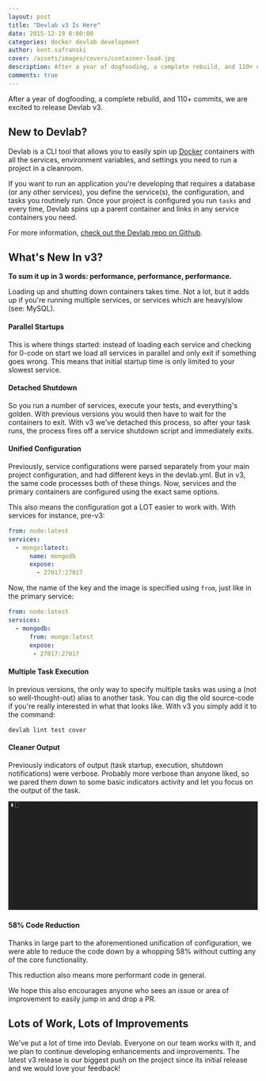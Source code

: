 ```yaml
---
layout: post
title: "Devlab v3 Is Here"
date: 2015-12-19 8:00:00
categories: docker devlab development
author: kent.safranski
cover: /assets/images/covers/container-load.jpg
description: After a year of dogfooding, a complete rebuild, and 110+ commits, we are excited to release Devlab v3.
comments: true
---
```


After a year of dogfooding, a complete rebuild, and 110+ commits, we are excited to release Devlab v3.

## New to Devlab?

Devlab is a CLI tool that allows you to easily spin up [Docker](https://www.docker.com/) containers with all the services, environment variables, and settings you need to run a project in a cleanroom.

If you want to run an application you're developing that requires a database (or any other services), you define the service(s), the configuration, and tasks you routinely run. Once your project is configured you run `tasks` and every time, Devlab spins up a parent container and links in any service containers you need.

For more information, [check out the Devlab repo on Github](https://github.com/TechnologyAdvice/DevLab).

## What's New In v3?

**To sum it up in 3 words: performance, performance, performance.**

Loading up and shutting down containers takes time. Not a lot, but it adds up if you're running multiple services, or services which are heavy/slow (see: MySQL).

#### Parallel Startups

This is where things started: instead of loading each service and checking for 0-code on start we load all services in parallel and only exit if something goes wrong. This means that initial startup time is only limited to your slowest service.

#### Detached Shutdown

So you run a number of services, execute your tests, and everything's golden. With previous versions you would then have to wait for the containers to exit. With v3 we've detached this process, so after your task runs, the process fires off a service shutdown script and immediately exits.

#### Unified Configuration

Previously, service configurations were parsed separately from your main project configuration, and had different keys in the devlab.yml. But in v3, the same code processes both of these things. Now, services and the primary containers are configured using the exact same options.

This also means the configuration got a LOT easier to work with. With services for instance, pre-v3:

```yaml
from: node:latest
services:
  - mongo:latest:
      name: mongodb
      expose:
        - 27017:27017
```

Now, the name of the key and the image is specified using `from`, just like in the primary service:

```yaml
from: node:latest
services:
  - mongodb:
      from: mongo:latest
      expose:
       - 27017:27017
```

#### Multiple Task Execution

In previous versions, the only way to specify multiple tasks was using a (not so well-thought-out) alias to another task. You can dig the old source-code if you're really interested in what that looks like. With v3 you simply add it to the command:

```
devlab lint test cover
```

#### Cleaner Output

Previously indicators of output (task startup, execution, shutdown notifications) were verbose. Probably more verbose than anyone liked, so we pared them down to some basic indicators activity and let you focus on the output of the task.

![demo](/assets/images/posts/devlab-v3-is-here/demo.gif)

#### 58% Code Reduction

Thanks in large part to the aforementioned unification of configuration, we were able to reduce the code down by a whopping 58% without cutting any of the core functionality.

This reduction also means more performant code in general.

We hope this also encourages anyone who sees an issue or area of improvement to easily jump in and drop a PR.

## Lots of Work, Lots of Improvements

We've put a lot of time into Devlab. Everyone on our team works with it, and we plan to continue developing enhancements and improvements. The latest v3 release is our biggest push on the project since its initial release and we would love your feedback!






